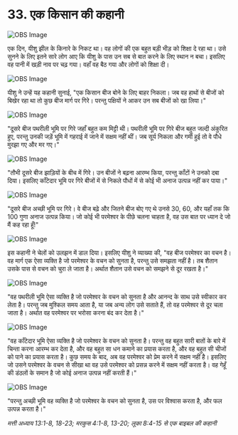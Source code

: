 # 33. एक किसान की कहानी

![OBS Image](https://cdn.door43.org/obs/jpg/360px/obs-en-33-01.jpg)

एक दिन, यीशु झील के किनारे के निकट था। वह लोगों की एक बहुत बड़ी भीड़ को शिक्षा दे रहा था। उसे सुनने के लिए इतने सारे लोग आए कि यीशु के पास उन सब से बात करने के लिए स्थान न बचा। इसलिए वह पानी में खड़ी नाव पर चढ़ गया। वहाँ वह बैठ गया और लोगों को शिक्षा दी।

![OBS Image](https://cdn.door43.org/obs/jpg/360px/obs-en-33-02.jpg)

यीशु ने उन्हें यह कहानी सुनाई, "एक किसान बीज बोने के लिए बाहर निकला। जब वह हाथों से बीजों को बिखेर रहा था तो कुछ बीज मार्ग पर गिरे। परन्तु पक्षियों ने आकर उन सब बीजों को खा लिया।"

![OBS Image](https://cdn.door43.org/obs/jpg/360px/obs-en-33-03.jpg)

"दूसरे बीज पथरीली भूमि पर गिरे जहाँ बहुत कम मिट्टी थी। पथरीली भूमि पर गिरे बीज बहुत जल्दी अंकुरित हुए, परन्तु उनकी जड़ें भूमि में गहराई में जाने में सक्षम नहीं थीं। जब सूर्य निकला और गर्मी हुई तो वे पौधे मुरझा गए और मर गए।"

![OBS Image](https://cdn.door43.org/obs/jpg/360px/obs-en-33-04.jpg)

"तौभी दूसरे बीज झाड़ियों के बीच में गिरे। उन बीजों ने बढ़ना आरम्भ किया, परन्तु काँटों ने उनको दबा दिया। इसलिए काँटेदार भूमि पर गिरे बीजों में से निकले पौधों में से कोई भी अनाज उत्पन्न नहीं कर पाया।"

![OBS Image](https://cdn.door43.org/obs/jpg/360px/obs-en-33-05.jpg)

"दूसरे बीज अच्छी भूमि पर गिरे। वे बीज बढ़े और जितने बीज बोए गए थे उनसे 30, 60, और यहाँ तक कि 100 गुणा अनाज उत्पन्न किया। जो कोई भी परमेश्वर के पीछे चलना चाहता है, वह उस बात पर ध्यान दे जो मैं कह रहा हूँ!"

![OBS Image](https://cdn.door43.org/obs/jpg/360px/obs-en-33-06.jpg)

इस कहानी ने चेलों को उलझन में डाल दिया। इसलिए यीशु ने व्याख्या की, "वह बीज परमेश्वर का वचन है। वह मार्ग एक ऐसा व्यक्ति है जो परमेश्वर के वचन को सुनता है, परन्तु उसे समझता नहीं है। तब शैतान उसके पास से वचन को चुरा ले जाता है। अर्थात शैतान उसे वचन को समझने से दूर रखता है।"

![OBS Image](https://cdn.door43.org/obs/jpg/360px/obs-en-33-07.jpg)

"वह पथरीली भूमि ऐसा व्यक्ति है जो परमेश्वर के वचन को सुनता है और आनन्द के साथ उसे स्वीकार कर लेता है। परन्तु जब मुश्किल समय आता है, या जब अन्य लोग उसे सताते हैं, तो वह परमेश्वर से दूर चला जाता है। अर्थात वह परमेश्वर पर भरोसा करना बंद कर देता है।"

![OBS Image](https://cdn.door43.org/obs/jpg/360px/obs-en-33-08.jpg)

"वह काँटेदार भूमि ऐसा व्यक्ति है जो परमेश्वर के वचन को सुनता है। परन्तु वह बहुत सारी बातों के बारे में चिन्ता करना आरम्भ कर देता है, और वह बहुत सा धन कमाने का प्रयास करता है, और वह बहुत सी चीजों को पाने का प्रयास करता है। कुछ समय के बाद, अब वह परमेश्वर को प्रेम करने में सक्षम नहीं है। इसलिए जो उसने परमेश्वर के वचन से सीखा था वह उसे परमेश्वर को प्रसन्न करने में सक्षम नहीं करता है। वह गेहूँ की डंठलों के समान है जो कोई अनाज उत्पन्न नहीं करती हैं।"

![OBS Image](https://cdn.door43.org/obs/jpg/360px/obs-en-33-09.jpg)

"परन्तु अच्छी भूमि वह व्यक्ति है जो परमेश्वर के वचन को सुनता है, उस पर विश्वास करता है, और फल उत्पन्न करता है।"

_मत्ती अध्याय 13:1-8, 18-23; मरकुस 4:1-8, 13-20; लूका 8:4-15 से एक बाइबल की कहानी_
